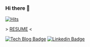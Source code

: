 ### Hi there 👋

<!--
**UOSCS/UOSCS** is a ✨ _special_ ✨ repository because its `README.md` (this file) appears on your GitHub profile.

Here are some ideas to get you started:

- 🔭 I’m currently working on ...
- 🌱 I’m currently learning ...
- 👯 I’m looking to collaborate on ...
- 🤔 I’m looking for help with ...
- 💬 Ask me about ...
- 📫 How to reach me: ...
- 😄 Pronouns: ...
- ⚡ Fun fact: ...
-->

[![Hits](https://hits.seeyoufarm.com/api/count/incr/badge.svg?url=https%3A%2F%2Fgithub.com%2FUOSCS&count_bg=%23BE2B5B&title_bg=%23555555&icon=&icon_color=%23E7E7E7&title=hits&edge_flat=false)](https://hits.seeyoufarm.com)

\> [RESUME](https://drive.google.com/file/d/1-Xj5LtT4dT-GRlIYkIB7M_hjdrA6__uA/view?usp=sharing) <

  [![Tech Blog Badge](http://img.shields.io/badge/-RESUME%20blog-black?style=flat-square&logo=github&link=https://drive.google.com/file/d/1-Xj5LtT4dT-GRlIYkIB7M_hjdrA6__uA/view?usp=sharing)](https://drive.google.com/file/d/1-Xj5LtT4dT-GRlIYkIB7M_hjdrA6__uA/view?usp=sharing)
  [![Linkedin Badge](https://img.shields.io/badge/-LinkedIn-blue?style=flat-square&logo=Linkedin&logoColor=white&link=https://www.linkedin.com/in/gwanhee-lee-9b8b7b1aa/)](https://www.linkedin.com/in/gwanhee-lee-9b8b7b1aa/)
